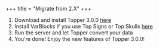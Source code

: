 +++
title = "Migrate from 2.X"
+++

1. Download and install Topper 3.0.0 [here](https://github.com/Topper-MC/Topper/releases/download/3.0.0/topper-spigot-plugin-3.0.0-shaded.jar)
2. Install VarBlocks if you use Top Signs or Top Skulls [here](https://www.spigotmc.org/resources/varblocks.120327/)
3. Run the server and let Topper convert your data
4. You're done! Enjoy the new features of Topper 3.0.0!
